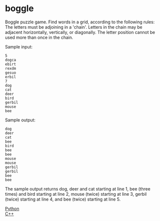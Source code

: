 # boggle
Boggle puzzle game.
Find words in a grid, according to the following rules: The letters must be adjoining in a 'chain'.
Letters in the chain may be adjacent horizontally, vertically, or diagonally. The letter position cannot be used
more than once in the chain.

Sample input:<br />
```
5
dogca
ebirt
rexdm
gesuo
erbil
7
dog
cat
deer
bird
gerbil
mouse
bee
```
Sample output:<br />
```
dog
deer
cat
bee
bird
bee
bee
mouse
mouse
gerbil
gerbil
bee
bee
```

The sample output returns dog, deer and cat starting at line 1, bee (three times) and bird starting at line 2, 
mouse (twice) starting at line 3, gerbil (twice) starting at line 4, and bee (twice) starting at line 5.

[Python](boggle-python)</br>
[C++](boggle-cpp)

